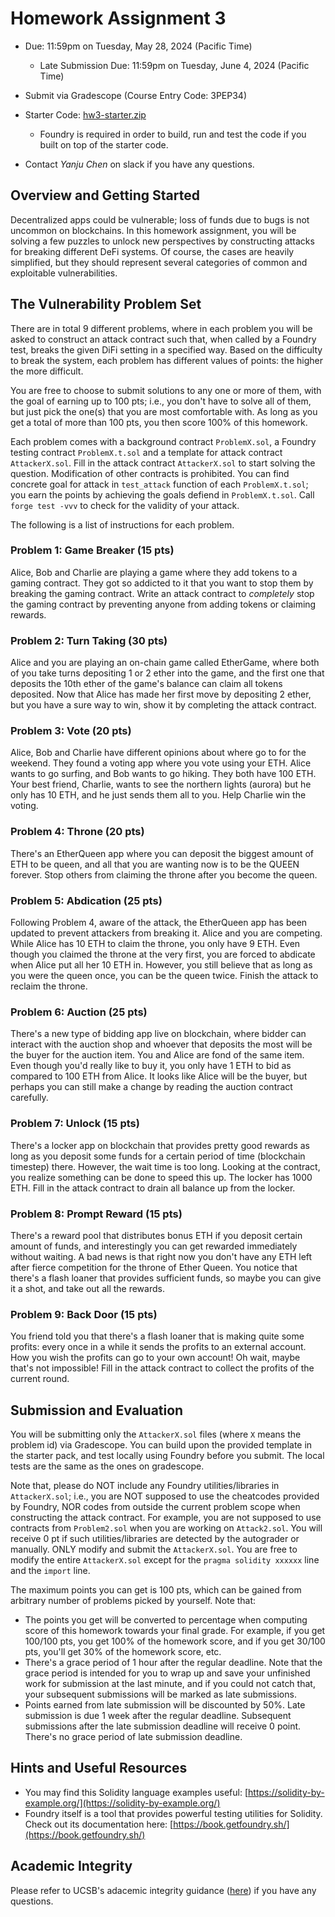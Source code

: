 # Homework Assignment 3

- Due: 11:59pm on Tuesday, May 28, 2024 (Pacific Time)
  - Late Submission Due: 11:59pm on Tuesday, June 4, 2024 (Pacific Time)
- Submit via Gradescope (Course Entry Code: 3PEP34)
- Starter Code: [hw3-starter.zip](./hw3-starter.zip)
  - Foundry is required in order to build, run and test the code if you built on top of the starter code.

- Contact *Yanju Chen* on slack if you have any questions.

## Overview and Getting Started

Decentralized apps could be vulnerable; loss of funds due to bugs is not uncommon on blockchains. In this homework assignment, you will be solving a few puzzles to unlock new perspectives by constructing attacks for breaking different DeFi systems. Of course, the cases are heavily simplified, but they should represent several categories of common and exploitable vulnerabilities.

## The Vulnerability Problem Set

There are in total 9 different problems, where in each problem you will be asked to construct an attack contract such that, when called by a Foundry test, breaks the given DiFi setting in a specified way. Based on the difficulty to break the system, each problem has different values of points: the higher the more difficult.

You are free to choose to submit solutions to any one or more of them, with the goal of earning up to 100 pts; i.e., you don't have to solve all of them, but just pick the one(s) that you are most comfortable with. As long as you get a total of more than 100 pts, you then score 100% of this homework.

Each problem comes with a background contract `ProblemX.sol`, a Foundry testing contract `ProblemX.t.sol` and a template for attack contract `AttackerX.sol`. Fill in the attack contract `AttackerX.sol` to start solving the question. Modification of other contracts is prohibited. You can find concrete goal for attack in `test_attack` function of each `ProblemX.t.sol`; you earn the points by achieving the goals defiend in `ProblemX.t.sol`. Call `forge test -vvv` to check for the validity of your attack.

The following is a list of instructions for each problem.

### Problem 1: Game Breaker (15 pts)

Alice, Bob and Charlie are playing a game where they add tokens to a gaming contract. They got so addicted to it that you want to stop them by breaking the gaming contract. Write an attack contract to *completely* stop the gaming contract by preventing anyone from adding tokens or claiming rewards.

### Problem 2: Turn Taking (30 pts)

Alice and you are playing an on-chain game called EtherGame, where both of you take turns depositing 1 or 2 ether into the game, and the first one that deposits the 10th ether of the game's balance can claim all tokens deposited. Now that Alice has made her first move by depositing 2 ether, but you have a sure way to win, show it by completing the attack contract.

### Problem 3: Vote (20 pts)

Alice, Bob and Charlie have different opinions about where go to for the weekend. They found a voting app where you vote using your ETH. Alice wants to go surfing, and Bob wants to go hiking. They both have 100 ETH. Your best friend, Charlie, wants to see the northern lights (aurora) but he only has 10 ETH, and he just sends them all to you. Help Charlie win the voting.

### Problem 4: Throne (20 pts)

There's an EtherQueen app where you can deposit the biggest amount of ETH to be queen, and all that you are wanting now is to be the QUEEN forever. Stop others from claiming the throne after you become the queen.

### Problem 5: Abdication (25 pts)

Following Problem 4, aware of the attack, the EtherQueen app has been updated to prevent attackers from breaking it. Alice and you are competing. While Alice has 10 ETH to claim the throne, you only have 9 ETH. Even though you claimed the throne at the very first, you are forced to abdicate when Alice put all her 10 ETH in. However, you still believe that as long as you were the queen once, you can be the queen twice. Finish the attack to reclaim the throne.

### Problem 6: Auction (25 pts)

There's a new type of bidding app live on blockchain, where bidder can interact with the auction shop and whoever that deposits the most will be the buyer for the auction item. You and Alice are fond of the same item. Even though you'd really like to buy it, you only have 1 ETH to bid as compared to 100 ETH from Alice. It looks like Alice will be the buyer, but perhaps you can still make a change by reading the auction contract carefully.

### Problem 7: Unlock (15 pts)

There's a locker app on blockchain that provides pretty good rewards as long as you deposit some funds for a certain period of time (blockchain timestep) there. However, the wait time is too long. Looking at the contract, you realize something can be done to speed this up. The locker has 1000 ETH. Fill in the attack contract to drain all balance up from the locker.

### Problem 8: Prompt Reward (15 pts)

There's a reward pool that distributes bonus ETH if you deposit certain amount of funds, and interestingly you can get rewarded immediately without waiting. A bad news is that right now you don't have any ETH left after fierce competition for the throne of Ether Queen. You notice that there's a flash loaner that provides sufficient funds, so maybe you can give it a shot, and take out all the rewards.

### Problem 9: Back Door (15 pts)

You friend told you that there's a flash loaner that is making quite some profits: every once in a while it sends the profits to an external account. How you wish the profits can go to your own account! Oh wait, maybe that's not impossible! Fill in the attack contract to collect the profits of the current round. 

## Submission and Evaluation

You will be submitting only the `AttackerX.sol` files (where `X` means the problem id) via Gradescope. You can build upon the provided template in the starter pack, and test locally using Foundry before you submit. The local tests are the same as the ones on gradescope.

Note that, please do NOT include any Foundry utilities/libraries in `AttackerX.sol`; i.e., you are NOT supposed to use the cheatcodes provided by Foundry, NOR codes from outside the current problem scope when constructing the attack contract. For example, you are not supposed to use contracts from `Problem2.sol` when you are working on `Attack2.sol`. You will receive 0 pt if such utilities/libraries are detected by the autograder or manually. ONLY modify and submit the `AttackerX.sol`. You are free to modify the entire `AttackerX.sol` except for the `pragma solidity xxxxxx` line and the `import` line.

The maximum points you can get is 100 pts, which can be gained from arbitrary number of problems picked by yourself. Note that:

- The points you get will be converted to percentage when computing score of this homework towards your final grade. For example, if you get 100/100 pts, you get 100% of the homework score, and if you get 30/100 pts, you'll get 30% of the homework score, etc.
- There's a grace period of 1 hour after the regular deadline. Note that the grace period is intended for you to wrap up and save your unfinished work for submission at the last minute, and if you could not catch that, your subsequent submissions will be marked as late submissions.
- Points earned from late submission will be discounted by 50%. Late submission is due 1 week after the regular deadline. Subsequent submissions after the late submission deadline will receive 0 point. There's no grace period of late submission deadline.

## Hints and Useful Resources

- You may find this Solidity language examples useful: [https://solidity-by-example.org/](https://solidity-by-example.org/)
- Foundry itself is a tool that provides powerful testing utilities for Solidity. Check out its documentation here: [https://book.getfoundry.sh/](https://book.getfoundry.sh/)

## Academic Integrity

Please refer to UCSB's adacemic integrity guidance ([here](https://studentconduct.sa.ucsb.edu/academic-integrity)) if you have any questions.